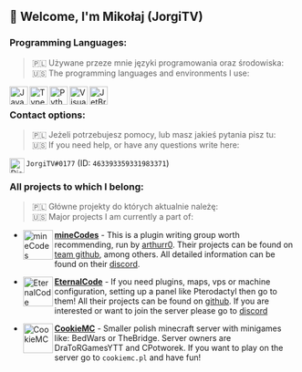 ## 👋 Welcome, I'm Mikołaj (JorgiTV)

### Programming Languages:
> 🇵🇱 Używane przeze mnie języki programowania oraz środowiska:  
> 🇺🇸 The programming languages and environments I use:

<img align="left" alt="JavaScript" width="32px" src="https://simpleicons.org/icons/javascript.svg"/>
<img align="left" alt="TypeScript" width="32px" src="https://simpleicons.org/icons/typescript.svg"/>
<img align="left" alt="Python" width="32px" src="https://simpleicons.org/icons/python.svg"/>
<img align="left" alt="Visual Studio Code" width="32px" src="https://simpleicons.org/icons/visualstudiocode.svg"/>
<img align="left" alt="JetBrains" width="32px" src="https://simpleicons.org/icons/jetbrains.svg"/>
<br>

### Contact options:
> 🇵🇱 Jeżeli potrzebujesz pomocy, lub masz jakieś pytania pisz tu:   
> 🇺🇸 If you need help, or have any questions write here:

<img align="left" alt="Discord" width="26px" src="https://simpleicons.org/icons/discord.svg" /> `JorgiTV#0177` (ID: `463393359331983371`)

### All projects to which I belong:
> 🇵🇱 Główne projekty do których aktualnie należę:   
> 🇺🇸 Major projects I am currently a part of:

- [<img align="left" alt="mineCodes" width="52px" src="https://avatars.githubusercontent.com/u/79703096?s=200&v=4" /> **mineCodes**](https://minecodes.pl) - This is a plugin writing group worth recommending, run by [arthurr0](https://github.com/arthurr0). Their projects can be found on [team github](https://github.com/mineCodesDevelopment), among others. All detailed information can be found on their [discord](https://discord.gg/37NXPX7tdc).

- [<img align="left" alt="EternalCode" width="52px" src="https://avatars.githubusercontent.com/u/91019812?s=200&v=4" /> **EternalCode**](https://eternalcode.pl/) - If you need plugins, maps, vps or machine configuration, setting up a panel like Pterodactyl then go to them! All their projects can be found on [github](https://github.com/EternalCodeTeam). If you are interested or want to join the server please go to [discord](https://discord.gg/7FFFbqSdpU)

- [<img align="left" alt="CookieMC" width="52px" src="https://cdn.discordapp.com/icons/904747632499499109/62827ab51334651ffc67a4f3f15f76b9.webp?size=1024" /> **CookieMC**](https://cookiemc.pl/) - Smaller polish minecraft server with minigames like: BedWars or TheBridge. Server owners are DraToRGamesYTT and CPotworek. If you want to play on the server go to `cookiemc.pl` and have fun!
